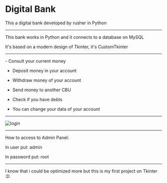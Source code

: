 # Digital Bank
This a digital bank developed by rusher in Python

<hr>

This bank works in Python and it connects to a database on MySQL

It's based on a modern design of Tkinter, it's CustomTkinter

<hr>
 - Consult your current money
 
 - Deposit money in your account
 
 - Withdraw money of your account
 
 - Send money to another CBU
 
 - Check if you have debts
 
 - You can change your data of your account
<hr>

![login](https://user-images.githubusercontent.com/105472000/215361939-fccb505c-064f-41ef-a9a1-dd258367da98.png)

<hr>

How to access to Admin Panel:

In user put:     admin

In password put: root

<hr>

I know that i could be optimized more but this is my first project on Tkinter :D
